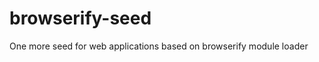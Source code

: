 browserify-seed
===============

One more seed for web applications based on browserify module loader
